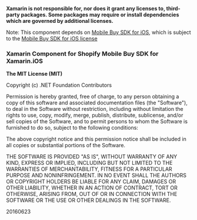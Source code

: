 **Xamarin is not responsible for, nor does it grant any licenses to, third-party packages. Some packages may require or install dependencies which are governed by additional licenses.**

Note: This component depends on [Mobile Buy SDK for iOS](https://github.com/Shopify/mobile-buy-sdk-ios), which is subject to the [Mobile Buy SDK for iOS license](https://github.com/Shopify/mobile-buy-sdk-ios/blob/master/LICENSE)

### Xamarin Component for Shopify Mobile Buy SDK for Xamarin.iOS

**The MIT License (MIT)**

Copyright (c) .NET Foundation Contributors

Permission is hereby granted, free of charge, to any person obtaining a copy of this software and associated documentation files (the "Software"), to deal in the Software without restriction, including without limitation the rights to use, copy, modify, merge, publish, distribute, sublicense, and/or sell copies of the Software, and to permit persons to whom the Software is furnished to do so, subject to the following conditions:

The above copyright notice and this permission notice shall be included in all copies or substantial portions of the Software.

THE SOFTWARE IS PROVIDED "AS IS", WITHOUT WARRANTY OF ANY KIND, EXPRESS OR IMPLIED, INCLUDING BUT NOT LIMITED TO THE WARRANTIES OF MERCHANTABILITY, FITNESS FOR A PARTICULAR PURPOSE AND NONINFRINGEMENT. IN NO EVENT SHALL THE AUTHORS OR COPYRIGHT HOLDERS BE LIABLE FOR ANY CLAIM, DAMAGES OR OTHER LIABILITY, WHETHER IN AN ACTION OF CONTRACT, TORT OR OTHERWISE, ARISING FROM, OUT OF OR IN CONNECTION WITH THE SOFTWARE OR THE USE OR OTHER DEALINGS IN THE SOFTWARE.

20160623

